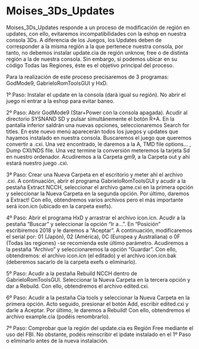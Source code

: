 # Moises_3Ds_Updates

Moises_3Ds_Updates responde a un proceso de modificación de región en updates, con ello, evitaremos incompatibilidades con la eshop en nuestra consola 3Ds. 
A diferencia de los Juegos, los Updates deben de corresponder a la misma región a la que pertenece nuestra consola, por tanto, no debemos instalar update.cia de región unknow, free o de distinta región a la de nuestra consola. Sin embargo, sí podemos ubicar en su código Todas las Regiones, éste es el objetivo principal del proceso. 

Para la realización de este proceso precisaremos de 3 programas: GodMode9, GabrieloRomToolsGUI y HxD.

1º Paso: Instalar el update en la consola (dará igual su región). No abrir el juego ni entrar a la eshop para evitar baneo.

2º Paso: Abrir GodMode9 (Star+Power con la consola apagada). Acudir al directorio SYSNAND SD y pulsar simultánemente el botón R+A. En la pantalla inferior saldrán una nuevas opciones, seleccionaremos Search for titles. En este nuevo menú aparecerán todos los juegos y updates que hayamos instalado en nuestra consola. Buscaremos el juego que queremos convertir a .cxi. Una vez encontrado, le daremos a la A, TMD file options… , Dump CXI/NDS file. Una vez termine la conversión meteremos la tarjeta Sd en nuestro ordenador. Acudiremos a la Carpeta gm9, a la Carpeta out y ahí estará nuestro juego .cxi. 

3ª Paso: Crear una Nueva Carpeta en el escritorio y meter ahí el archivo .cxi. A continuación, abrir el programa GabrieloRomToolsGUI y acudir a la pestaña Extract NCCH, seleccionar el archivo game.cxi en la primera opción y seleccionar la Nueva Carpeta en la segunda opción. Por último, daremos a Extract! Con ello, obtendremos varios archivos pero el más importante será icon.icn (ubicado en la carpeta exefs).

4º Paso: Abrir el programa HxD y arrastrar el archivo icon.icn. Acudir a la pestaña “Buscar”  y seleccionar la opción “Ir a…”. En “Posición” escribiremos 2018 y le daremos a “Aceptar”. A continuación, modificaremos el serial por: 01 (Japón), 02 (América), 0C (Europea y Australiana) o 0F (Todas las regiones) -se recomienda este último parámetro. Acudiremos a la pestaña “Archivo” y seleccionaremos la opción “Guardar”. Con ello, obtendremos: el archivo icon.icn (el editado) y el archivo icon.icn.bak (deberemos sacarlo de la carpeta exefs o eliminarlo).

5º Paso: Acudir a la pestaña Rebuild NCCH dentro de GabrieloRomToolsGUI. Seleccionar la Nueva Carpeta en la tercera opción y dar a Rebuild. Con ello, obtendremos el archivo edited.cxi. 

6º Paso: Acudir a la pestaña Cia tools y seleccionar la Nueva Carpeta en la primera opción. Acto seguido, presionar el botón Add, escribir edited.cxi y darle a Aceptar. Por último, le daremos a Rebuild! Con ello, obtendremos el archivo example.cia (podéis renombrarlo). 

7º Paso: Comprobar que la región del update.cia es Región Free mediante el uso del FBI. No obstante, podéis reinscribir el ipdate instalado en el 1º Paso o eliminarlo antes de la nueva instalación. 
